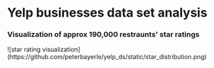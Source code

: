 <h1> Yelp businesses data set analysis </h1>

<h3> Visualization of approx 190,000 restraunts' star ratings</h3>
![star rating visualization](https://github.com/peterbayerle/yelp_ds/static/star_distribution.png)
